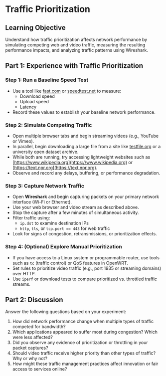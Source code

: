 # Traffic Prioritization

## Learning Objective

Understand how traffic prioritization affects network performance by simulating competing web and video traffic, measuring the resulting performance impacts, and analyzing traffic patterns using Wireshark.

## Part 1: Experience with Traffic Prioritization

### Step 1: Run a Baseline Speed Test

- Use a tool like [fast.com](https://fast.com) or [speedtest.net](https://www.speedtest.net) to measure:
  - Download speed
  - Upload speed
  - Latency
- Record these values to establish your baseline network performance.

### Step 2: Simulate Competing Traffic

- Open multiple browser tabs and begin streaming videos (e.g., YouTube or Vimeo).
- In parallel, begin downloading a large file from a site like [testfile.org](https://testfile.org/) or a university open dataset archive.
- While both are running, try accessing lightweight websites such as [https://www.wikipedia.org](https://www.wikipedia.org) or [https://text.npr.org](https://text.npr.org).
- Observe and record any delays, buffering, or performance degradation.

### Step 3: Capture Network Traffic

- Open **Wireshark** and begin capturing packets on your primary network interface (Wi-Fi or Ethernet).
- Use your web browser and video stream as described above.
- Stop the capture after a few minutes of simultaneous activity.
- Filter traffic using:
  - `ip.dst` to examine destination IPs
  - `http`, `tls`, or `tcp.port == 443` for web traffic
- Look for signs of congestion, retransmissions, or prioritization effects.

### Step 4: (Optional) Explore Manual Prioritization

- If you have access to a Linux system or programmable router, use tools such as `tc` (traffic control) or QoS features in OpenWRT.
- Set rules to prioritize video traffic (e.g., port 1935 or streaming domains) over HTTP.
- Use `iperf` or download tests to compare prioritized vs. throttled traffic streams.

## Part 2: Discussion

Answer the following questions based on your experiment:

1. How did network performance change when multiple types of traffic competed for bandwidth?
2. Which applications appeared to suffer most during congestion? Which were less affected?
3. Did you observe any evidence of prioritization or throttling in your packet captures?
4. Should video traffic receive higher priority than other types of traffic? Why or why not?
5. How might these traffic management practices affect innovation or fair access to services online?
